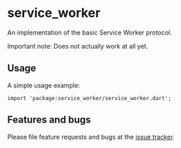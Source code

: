# service_worker

An implementation of the basic Service Worker protocol.

Important note: Does not actually work at all yet.

## Usage

A simple usage example:

    import 'package:service_worker/service_worker.dart';

## Features and bugs

Please file feature requests and bugs at the [issue tracker][tracker].

[tracker]: https://github.com/google/service_worker.dart/issues
